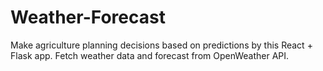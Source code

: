 # Weather-Forecast
Make agriculture planning decisions based on predictions by this React + Flask app.
Fetch weather data and forecast from OpenWeather API.
